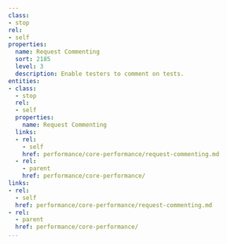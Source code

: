 ```yaml
---
class:
- stop
rel:
- self
properties:
  name: Request Commenting
  sort: 2185
  level: 3
  description: Enable testers to comment on tests.
entities:
- class:
  - stop
  rel:
  - self
  properties:
    name: Request Commenting
  links:
  - rel:
    - self
    href: performance/core-performance/request-commenting.md
  - rel:
    - parent
    href: performance/core-performance/
links:
- rel:
  - self
  href: performance/core-performance/request-commenting.md
- rel:
  - parent
  href: performance/core-performance/
...
```

